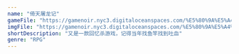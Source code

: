 ```yaml
---
name: "倚天屠龙记"
gameFile: "https://gamenoir.nyc3.digitaloceanspaces.com/%E5%80%9A%E5%A4%A9%E5%B1%A0%E9%BE%99%E8%AE%B0/yttlj.zip"
imgFile: "https://gamenoir.nyc3.digitaloceanspaces.com/%E5%80%9A%E5%A4%A9%E5%B1%A0%E9%BE%99%E8%AE%B0/original.webp"
shortDescription: "又是一款回忆杀游戏，记得当年找鱼竿找到吐血"
genre: "RPG"
---
```

